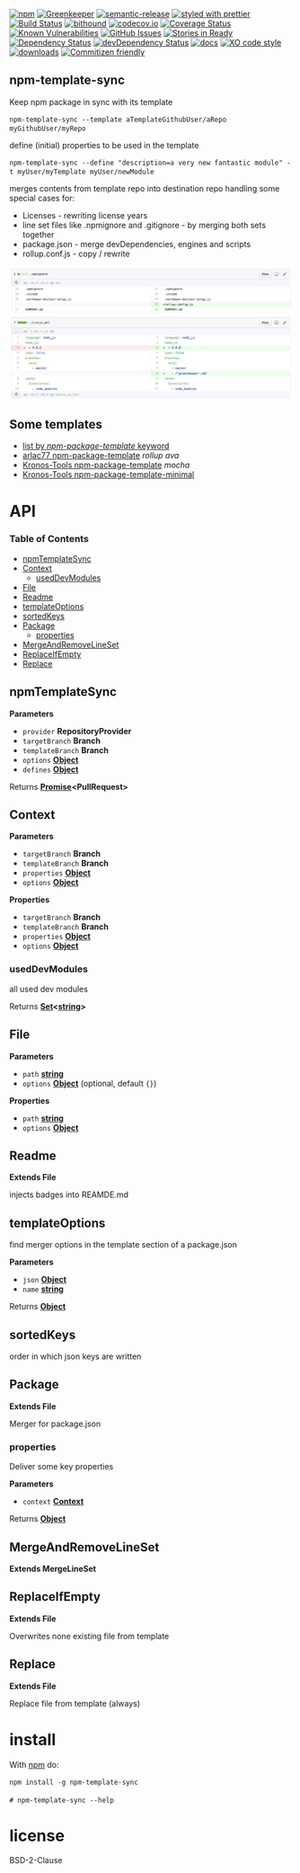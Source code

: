 [![npm](https://img.shields.io/npm/v/npm-template-sync.svg)](https://www.npmjs.com/package/npm-template-sync)
[![Greenkeeper](https://badges.greenkeeper.io/arlac77/npm-template-sync.svg)](https://greenkeeper.io/)
[![semantic-release](https://img.shields.io/badge/%20%20%F0%9F%93%A6%F0%9F%9A%80-semantic--release-e10079.svg)](https://github.com/arlac77/npm-template-sync)
[![styled with prettier](https://img.shields.io/badge/styled_with-prettier-ff69b4.svg)](https://github.com/prettier/prettier)
[![Build Status](https://secure.travis-ci.org/arlac77/npm-template-sync.png)](http://travis-ci.org/arlac77/npm-template-sync)
[![bithound](https://www.bithound.io/github/arlac77/npm-template-sync/badges/score.svg)](https://www.bithound.io/github/arlac77/npm-template-sync)
[![codecov.io](http://codecov.io/github/arlac77/npm-template-sync/coverage.svg?branch=master)](http://codecov.io/github/arlac77/npm-template-sync?branch=master)
[![Coverage Status](https://coveralls.io/repos/arlac77/npm-template-sync/badge.svg)](https://coveralls.io/r/arlac77/npm-template-sync)
[![Known Vulnerabilities](https://snyk.io/test/github/arlac77/npm-template-sync/badge.svg)](https://snyk.io/test/github/arlac77/npm-template-sync)
[![GitHub Issues](https://img.shields.io/github/issues/arlac77/npm-template-sync.svg?style=flat-square)](https://github.com/arlac77/npm-template-sync/issues)
[![Stories in Ready](https://badge.waffle.io/arlac77/npm-template-sync.svg?label=ready&title=Ready)](http://waffle.io/arlac77/npm-template-sync)
[![Dependency Status](https://david-dm.org/arlac77/npm-template-sync.svg)](https://david-dm.org/arlac77/npm-template-sync)
[![devDependency Status](https://david-dm.org/arlac77/npm-template-sync/dev-status.svg)](https://david-dm.org/arlac77/npm-template-sync#info=devDependencies)
[![docs](http://inch-ci.org/github/arlac77/npm-template-sync.svg?branch=master)](http://inch-ci.org/github/arlac77/npm-template-sync)
[![XO code style](https://img.shields.io/badge/code_style-XO-5ed9c7.svg)](https://github.com/sindresorhus/xo)
[![downloads](http://img.shields.io/npm/dm/npm-template-sync.svg?style=flat-square)](https://npmjs.org/package/npm-template-sync)
[![Commitizen friendly](https://img.shields.io/badge/commitizen-friendly-brightgreen.svg)](http://commitizen.github.io/cz-cli/)

## npm-template-sync

Keep npm package in sync with its template

```shell
npm-template-sync --template aTemplateGithubUser/aRepo myGithubUser/myRepo
```

define (initial) properties to be used in the template

```shell
npm-template-sync --define "description=a very new fantastic module" -t myUser/myTemplate myUser/newModule
```

merges contents from template repo into destination repo handling some special cases for:

-   Licenses - rewriting license years
-   line set files like .npmignore and .gitignore - by merging both sets together
-   package.json - merge devDependencies, engines and scripts
-   rollup.conf.js - copy / rewrite

![generated pull request](doc/pr_sample.png)

## Some templates

-   [list by _npm-package-template_ keyword](https://www.npmjs.com/browse/keyword/npm-package-template)
-   [arlac77 npm-package-template](https://github.com/arlac77/npm-package-template) _rollup_ _ava_
-   [Kronos-Tools npm-package-template](https://github.com/Kronos-Tools/npm-package-template) _mocha_
-   [Kronos-Tools npm-package-template-minimal](https://github.com/Kronos-Tools/npm-package-template-minimal)

# API

<!-- Generated by documentation.js. Update this documentation by updating the source code. -->

### Table of Contents

-   [npmTemplateSync](#npmtemplatesync)
-   [Context](#context)
    -   [usedDevModules](#useddevmodules)
-   [File](#file)
-   [Readme](#readme)
-   [templateOptions](#templateoptions)
-   [sortedKeys](#sortedkeys)
-   [Package](#package)
    -   [properties](#properties)
-   [MergeAndRemoveLineSet](#mergeandremovelineset)
-   [ReplaceIfEmpty](#replaceifempty)
-   [Replace](#replace)

## npmTemplateSync

**Parameters**

-   `provider` **RepositoryProvider** 
-   `targetBranch` **Branch** 
-   `templateBranch` **Branch** 
-   `options` **[Object](https://developer.mozilla.org/docs/Web/JavaScript/Reference/Global_Objects/Object)** 
-   `defines` **[Object](https://developer.mozilla.org/docs/Web/JavaScript/Reference/Global_Objects/Object)** 

Returns **[Promise](https://developer.mozilla.org/docs/Web/JavaScript/Reference/Global_Objects/Promise)&lt;PullRequest>** 

## Context

**Parameters**

-   `targetBranch` **Branch** 
-   `templateBranch` **Branch** 
-   `properties` **[Object](https://developer.mozilla.org/docs/Web/JavaScript/Reference/Global_Objects/Object)** 
-   `options` **[Object](https://developer.mozilla.org/docs/Web/JavaScript/Reference/Global_Objects/Object)** 

**Properties**

-   `targetBranch` **Branch** 
-   `templateBranch` **Branch** 
-   `properties` **[Object](https://developer.mozilla.org/docs/Web/JavaScript/Reference/Global_Objects/Object)** 
-   `options` **[Object](https://developer.mozilla.org/docs/Web/JavaScript/Reference/Global_Objects/Object)** 

### usedDevModules

all used dev modules

Returns **[Set](https://developer.mozilla.org/docs/Web/JavaScript/Reference/Global_Objects/Set)&lt;[string](https://developer.mozilla.org/docs/Web/JavaScript/Reference/Global_Objects/String)>** 

## File

**Parameters**

-   `path` **[string](https://developer.mozilla.org/docs/Web/JavaScript/Reference/Global_Objects/String)** 
-   `options` **[Object](https://developer.mozilla.org/docs/Web/JavaScript/Reference/Global_Objects/Object)**  (optional, default `{}`)

**Properties**

-   `path` **[string](https://developer.mozilla.org/docs/Web/JavaScript/Reference/Global_Objects/String)** 
-   `options` **[Object](https://developer.mozilla.org/docs/Web/JavaScript/Reference/Global_Objects/Object)** 

## Readme

**Extends File**

injects badges into REAMDE.md

## templateOptions

find merger options in the template section of a package.json

**Parameters**

-   `json` **[Object](https://developer.mozilla.org/docs/Web/JavaScript/Reference/Global_Objects/Object)** 
-   `name` **[string](https://developer.mozilla.org/docs/Web/JavaScript/Reference/Global_Objects/String)** 

Returns **[Object](https://developer.mozilla.org/docs/Web/JavaScript/Reference/Global_Objects/Object)** 

## sortedKeys

order in which json keys are written

## Package

**Extends File**

Merger for package.json

### properties

Deliver some key properties

**Parameters**

-   `context` **[Context](#context)** 

Returns **[Object](https://developer.mozilla.org/docs/Web/JavaScript/Reference/Global_Objects/Object)** 

## MergeAndRemoveLineSet

**Extends MergeLineSet**

## ReplaceIfEmpty

**Extends File**

Overwrites none existing file from template

## Replace

**Extends File**

Replace file from template (always)

# install

With [npm](http://npmjs.org) do:

```shell
npm install -g npm-template-sync

# npm-template-sync --help
```

# license

BSD-2-Clause
